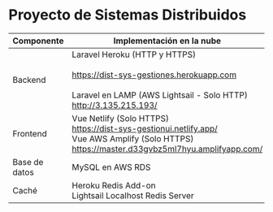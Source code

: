 # Proyecto de Sistemas Distribuidos

| Componente    | Implementación en la nube                                                                                                                                 | Repositorio                              |
|---------------|-----------------------------------------------------------------------------------------------------------------------------------------------------------|------------------------------------------|
| Backend       | Laravel Heroku (HTTP y HTTPS)<br><br>https://dist-sys-gestiones.herokuapp.com<br><br>Laravel en LAMP (AWS Lightsail - Solo HTTP)<br>http://3.135.215.193/ | https://github.com/dcmonten/gestion_rest |
| Frontend      | Vue Netlify (Solo HTTPS)<br>https://dist-sys-gestionui.netlify.app/<br>Vue AWS Amplify  (Solo HTTPS) <br>https://master.d33gvbz5ml7hyu.amplifyapp.com/    | https://github.com/dcmonten/gestion_ui   |
| Base de datos | MySQL en AWS RDS                                                                                                                                          | -                                        |
| Caché         | Heroku Redis Add-on<br>Lightsail Localhost Redis Server                                                                                                   | -                                        |



